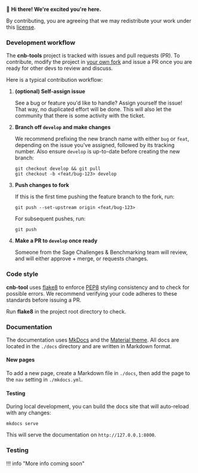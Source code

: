 👋 **Hi there! We're excited you're here.**

By contributing, you are agreeing that we may redistribute your work
under this [license].

### Development workflow

The **cnb-tools** project is tracked with issues and pull requests
(PR). To contribute, modify the project in [your own fork] and issue
a PR once you are ready for other devs to review and discuss.

Here is a typical contribution workflow:

1. **(optional) Self-assign issue**

    See a bug or feature you'd like to handle? Assign yourself the
    issue!  That way, no duplicated effort will be done.  This will
    also let the community that there is some activity with the
    ticket.

2. **Branch off `develop` and make changes**

    We recommend prefixing the new branch name with either `bug` or
    `feat`, depending on the issue you've assigned, followed by its
    tracking number. Also ensure `develop` is up-to-date before creating
    the new branch:

    ```
    git checkout develop && git pull
    git checkout -b <feat/bug-123> develop
    ```

3. **Push changes to fork**

    If this is the first time pushing the feature branch to the fork,
    run:

    ```
    git push --set-upstream origin <feat/bug-123>
    ```

    For subsequent pushes, run:

    ```
    git push
    ```

4. **Make a PR to `develop` once ready**

    Someone from the Sage Challenges & Benchmarking team will review,
    and will either approve + merge, or requests changes.

### Code style

**cnb-tool** uses [flake8] to enforce [PEP8] styling consistency and
to check for possible errors. We recommend verifying your code adheres
to these standards before issuing a PR.

Run **flake8** in the project root directory to check.

### Documentation

The documentation uses [MkDocs] and the [Material theme].  All docs are
located in the `./docs` directory and are written in Markdown format.

#### New pages

To add a new page, create a Markdown file in `./docs`, then add the page
to the `nav` setting in `./mkdocs.yml`.

#### Testing

During local development, you can build the docs site that will
auto-reload with any changes:

```
mkdocs serve
```

This will serve the documentation on `http://127.0.0.1:8000`.


### Testing

!!! info "More info coming soon"


[license]: LICENSE.md
[your own fork]: https://docs.github.com/en/get-started/quickstart/fork-a-repo
[flake8]: https://pypi.org/project/flake8/
[PEP8]: https://peps.python.org/pep-0008/
[MKDocs]: https://www.mkdocs.org/
[Material theme]: https://squidfunk.github.io/mkdocs-material/getting-started/
